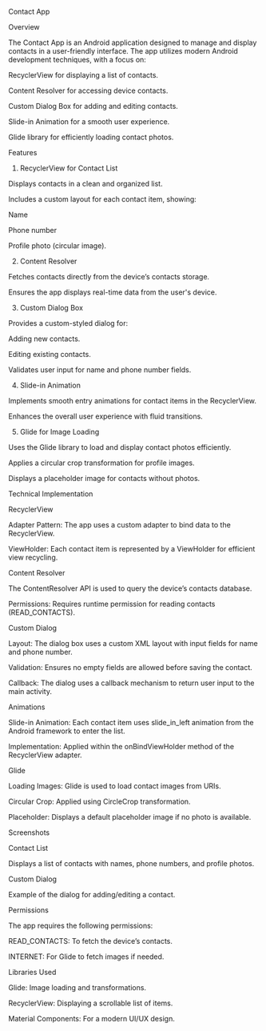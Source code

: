 Contact App

Overview

The Contact App is an Android application designed to manage and display contacts in a user-friendly interface. The app utilizes modern Android development techniques, with a focus on:

RecyclerView for displaying a list of contacts.

Content Resolver for accessing device contacts.

Custom Dialog Box for adding and editing contacts.

Slide-in Animation for a smooth user experience.

Glide library for efficiently loading contact photos.

Features

1. RecyclerView for Contact List

Displays contacts in a clean and organized list.

Includes a custom layout for each contact item, showing:

Name

Phone number

Profile photo (circular image).

2. Content Resolver

Fetches contacts directly from the device’s contacts storage.

Ensures the app displays real-time data from the user's device.

3. Custom Dialog Box

Provides a custom-styled dialog for:

Adding new contacts.

Editing existing contacts.

Validates user input for name and phone number fields.

4. Slide-in Animation

Implements smooth entry animations for contact items in the RecyclerView.

Enhances the overall user experience with fluid transitions.

5. Glide for Image Loading

Uses the Glide library to load and display contact photos efficiently.

Applies a circular crop transformation for profile images.

Displays a placeholder image for contacts without photos.

Technical Implementation

RecyclerView

Adapter Pattern: The app uses a custom adapter to bind data to the RecyclerView.

ViewHolder: Each contact item is represented by a ViewHolder for efficient view recycling.

Content Resolver

The ContentResolver API is used to query the device’s contacts database.

Permissions: Requires runtime permission for reading contacts (READ_CONTACTS).

Custom Dialog

Layout: The dialog box uses a custom XML layout with input fields for name and phone number.

Validation: Ensures no empty fields are allowed before saving the contact.

Callback: The dialog uses a callback mechanism to return user input to the main activity.

Animations

Slide-in Animation: Each contact item uses slide_in_left animation from the Android framework to enter the list.

Implementation: Applied within the onBindViewHolder method of the RecyclerView adapter.

Glide

Loading Images: Glide is used to load contact images from URIs.

Circular Crop: Applied using CircleCrop transformation.

Placeholder: Displays a default placeholder image if no photo is available.

Screenshots

Contact List

Displays a list of contacts with names, phone numbers, and profile photos.

Custom Dialog

Example of the dialog for adding/editing a contact.

Permissions

The app requires the following permissions:

READ_CONTACTS: To fetch the device’s contacts.

INTERNET: For Glide to fetch images if needed.

Libraries Used

Glide: Image loading and transformations.

RecyclerView: Displaying a scrollable list of items.

Material Components: For a modern UI/UX design.

